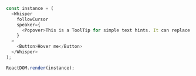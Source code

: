 <!--start-code-->

```js
const instance = (
  <Whisper
    followCursor
    speaker={
      <Popover>This is a ToolTip for simple text hints. It can replace the title property</Popover>
    }
  >
    <Button>Hover me</Button>
  </Whisper>
);

ReactDOM.render(instance);
```

<!--end-code-->
